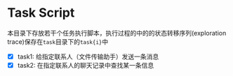 # Task Script

本目录下存放若干个任务执行脚本，执行过程的中的的状态转移序列(exploration trace)保存在`task`目录下的`task{i}`中

- [x] task1: 给指定联系人（文件传输助手）发送一条消息
- [x] task2: 在指定联系人的聊天记录中查找某一条信息